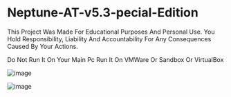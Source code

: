 # Neptune-AT-v5.3-pecial-Edition

This Project Was Made For Educational Purposes And Personal Use. You Hold Responsibility, Liability And Accountability For Any Consequences Caused By Your Actions.

Do Not Run It On Your Main Pc Run It On VMWare Or Sandbox Or VirtualBox

![image](https://github.com/user-attachments/assets/259a919c-464c-49d4-be6f-ce7936a21efd)

![image](https://github.com/user-attachments/assets/2428cfc5-5e29-4a27-a4f2-2b53b710ad0f)

